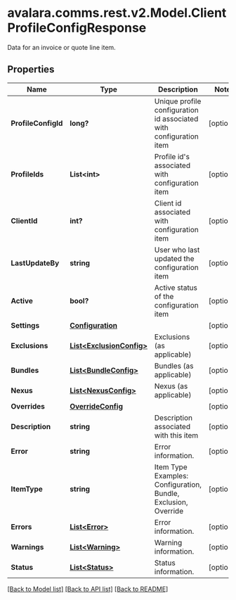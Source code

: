 # avalara.comms.rest.v2.Model.ClientProfileConfigResponse
Data for an invoice or quote line item.
## Properties

Name | Type | Description | Notes
------------ | ------------- | ------------- | -------------
**ProfileConfigId** | **long?** | Unique profile configuration id associated with configuration item | [optional] 
**ProfileIds** | **List&lt;int&gt;** | Profile id&#39;s associated with configuration item | [optional] 
**ClientId** | **int?** | Client id associated with configuration item | [optional] 
**LastUpdateBy** | **string** | User who last updated the configuration item | [optional] 
**Active** | **bool?** | Active status of the configuration item | [optional] 
**Settings** | [**Configuration**](Configuration.md) |  | [optional] 
**Exclusions** | [**List&lt;ExclusionConfig&gt;**](ExclusionConfig.md) | Exclusions (as applicable) | [optional] 
**Bundles** | [**List&lt;BundleConfig&gt;**](BundleConfig.md) | Bundles (as applicable) | [optional] 
**Nexus** | [**List&lt;NexusConfig&gt;**](NexusConfig.md) | Nexus (as applicable) | [optional] 
**Overrides** | [**OverrideConfig**](OverrideConfig.md) |  | [optional] 
**Description** | **string** | Description associated with this item | [optional] 
**Error** | **string** | Error information. | [optional] 
**ItemType** | **string** | Item Type  Examples:    Configuration, Bundle, Exclusion, Override | [optional] 
**Errors** | [**List&lt;Error&gt;**](Error.md) | Error information. | [optional] 
**Warnings** | [**List&lt;Warning&gt;**](Warning.md) | Warning information. | [optional] 
**Status** | [**List&lt;Status&gt;**](Status.md) | Status information. | [optional] 

[[Back to Model list]](../README.md#documentation-for-models) [[Back to API list]](../README.md#documentation-for-api-endpoints) [[Back to README]](../README.md)

